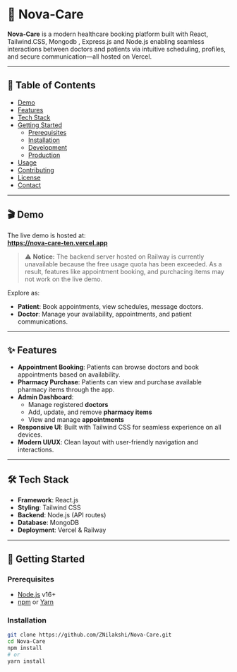 # 🚀 Nova‑Care

**Nova‑Care** is a modern healthcare booking platform built with React, Tailwind.CSS, Mongodb , Express.js and Node.js enabling seamless interactions between doctors and patients via intuitive scheduling, profiles, and secure communication—all hosted on Vercel.

---

## 🧩 Table of Contents

- [Demo](#demo)  
- [Features](#features)  
- [Tech Stack](#tech-stack)  
- [Getting Started](#getting-started)  
  - [Prerequisites](#prerequisites)  
  - [Installation](#installation)  
  - [Development](#development)  
  - [Production](#production)  
- [Usage](#usage)  
- [Contributing](#contributing)  
- [License](#license)  
- [Contact](#contact)

---

## 🎬 Demo

The live demo is hosted at:  
**https://nova-care-ten.vercel.app** 
> ⚠️ **Notice:** The backend server hosted on Railway is currently unavailable because the free usage quota has been exceeded. As a result, features like  appointment booking, and purchacing items may not work on the live demo.


Explore as:
- **Patient**: Book appointments, view schedules, message doctors.  
- **Doctor**: Manage your availability, appointments, and patient communications.

---

## ✨ Features
  
- **Appointment Booking**: Patients can browse doctors and book appointments based on availability.
- **Pharmacy Purchase**: Patients can view and purchase available pharmacy items through the app.
- **Admin Dashboard**:
  - Manage registered **doctors**
  - Add, update, and remove **pharmacy items**
  - View and manage **appointments**
- **Responsive UI**: Built with Tailwind CSS for seamless experience on all devices.
- **Modern UI/UX**: Clean layout with user-friendly navigation and interactions.

---

## 🛠 Tech Stack

- **Framework**: React.js   
- **Styling**: Tailwind CSS  
- **Backend**: Node.js (API routes)  
- **Database**:  MongoDB 
- **Deployment**: Vercel & Railway

---

## 🚀 Getting Started

### Prerequisites

- [Node.js](https://nodejs.org/) v16+  
- [npm](https://www.npmjs.com/) or [Yarn](https://yarnpkg.com/)

### Installation

```bash
git clone https://github.com/ZNilakshi/Nova-Care.git
cd Nova-Care
npm install
# or
yarn install
